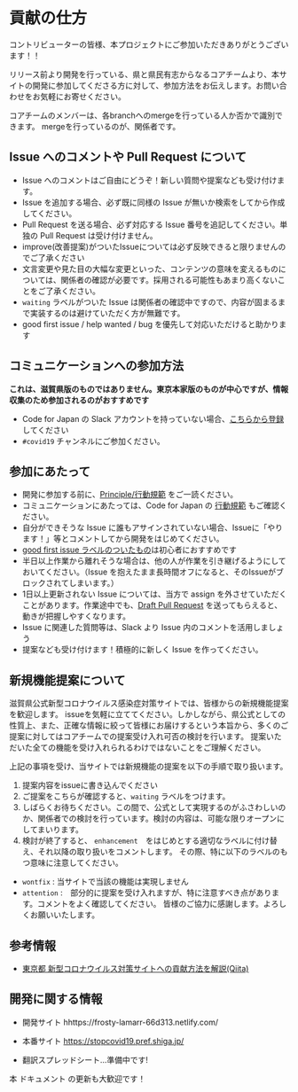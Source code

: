 # 貢献の仕方

コントリビューターの皆様、本プロジェクトにご参加いただきありがとうございます！！

リリース前より開発を行っている、県と県民有志からなるコアチームより、本サイトの開発に参加してくださる方に対して、参加方法をお伝えします。お問い合わせをお気軽にお寄せください。

コアチームのメンバーは、各branchへのmergeを行っている人か否かで識別できます。
mergeを行っているのが、関係者です。

## Issue へのコメントや Pull Request について
* Issue へのコメントはご自由にどうぞ！新しい質問や提案なども受け付けます。
* Issue を追加する場合、必ず既に同様の Issue が無いか検索をしてから作成してください。
* Pull Request を送る場合、必ず対応する Issue 番号を追記してください。単独の Pull Request は受け付けません。
* improve(改善提案)がついたIssueについては必ず反映できると限りませんのでご了承ください
* 文言変更や見た目の大幅な変更といった、コンテンツの意味を変えるものについては、関係者の確認が必要です。採用される可能性もあまり高くないことをご了承ください。
* `waiting` ラベルがついた Issue は関係者の確認中ですので、内容が固まるまで実装するのは避けていただく方が無難です。
* good first issue / help wanted / bug を優先して対応いただけると助かります

## コミュニケーションへの参加方法

**これは、滋賀県版のものではありません。東京本家版のものが中心ですが、情報収集のため参加されるのがおすすめです**

* Code for Japan の Slack アカウントを持っていない場合、[こちらから登録](https://cfjslackin.herokuapp.com/)してください
* `#covid19` チャンネルにご参加ください。

## 参加にあたって
* 開発に参加する前に、[Principle/行動規範](CODE_OF_CONDUCT.md) をご一読ください。
* コミュニケーションにあたっては、Code for Japan の [行動規範](https://github.com/codeforjapan/codeofconduct) もご確認ください。
* 自分ができそうな Issue に誰もアサインされていない場合、Issueに「やります！」等とコメントしてから開発をはじめてください。
* [good first issue ラベルのついたもの](https://github.com/tokyo-metropolitan-gov/covid19/issues?q=is%3Aissue+is%3Aopen+label%3A%22good+first+issue%22)は初心者におすすめです
* 半日以上作業から離れそうな場合は、他の人が作業を引き継げるようにしておいてください。（Issue を抱えたまま長時間オフになると、そのIssueがブロックされてしまいます。）
* 1日以上更新されない Issue については、当方で assign を外させていただくことがあります。作業途中でも、[Draft Pull Request](https://qiita.com/tatane616/items/13da1b6797a7b871ad58) を送ってもらえると、動きが把握しやすくなります。
* Issue に関連した質問等は、Slack より Issue 内のコメントを活用しましょう
* 提案なども受け付けます！積極的に新しく Issue を作ってください。

## 新規機能提案について
滋賀県公式新型コロナウイルス感染症対策サイトでは、皆様からの新規機能提案を歓迎します。
issueを気軽に立ててください。しかしながら、県公式としての性質上、また、正確な情報に絞って皆様にお届けするという本旨から、多くのご提案に対してはコアチームでの提案受け入れ可否の検討を行います。
提案いただいた全ての機能を受け入れられるわけではないことをご理解ください。

上記の事項を受け、当サイトでは新規機能の提案を以下の手順で取り扱います。

1. 提案内容をissueに書き込んでください
1. ご提案をこちらが確認すると、`waiting` ラベルをつけます。
1. しばらくお待ちください。この間で、公式として実現するのがふさわしいのか、関係者での検討を行っています。検討の内容は、可能な限りオープンにしてまいります。
1. 検討が終了すると、 `enhancement`　をはじめとする適切なラベルに付け替え、それ以降の取り扱いをコメントします。
その際、特に以下のラベルのもつ意味に注意してください。

- `wontfix` : 当サイトで当該の機能は実現しません
- `attention` :　部分的に提案を受け入れますが、特に注意すべき点があります。コメントをよく確認してください。
皆様のご協力に感謝します。よろしくお願いいたします。

## 参考情報
* [東京都 新型コロナウイルス対策サイトへの貢献方法を解説(Qiita)](https://qiita.com/FPC_COMMUNITY/items/b9cc072813dc2231b2b2)


## 開発に関する情報
* 開発サイト hhttps://frosty-lamarr-66d313.netlify.com/

* 本番サイト https://stopcovid19.pref.shiga.jp/

* 翻訳スプレッドシート...準備中です!

本 ドキュメント の更新も大歓迎です！

